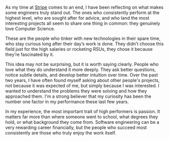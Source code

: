 As my time at [Stripe](https://stripe.com) comes to an end, I have been reflecting on what makes some engineers truly stand out. The ones who consistently perform at the highest level, who are sought after for advice, and who land the most interesting projects all seem to share one thing in common: they genuinely love Computer Science.

These are the people who tinker with new technologies in their spare time, who stay curious long after their day’s work is done. They didn’t choose this field just for the high salaries or rocketing RSUs, they chose it because they’re fascinated by it.

This idea may not be surprising, but it is worth saying clearly. People who love what they do understand it more deeply. They ask better questions, notice subtle details, and develop better intuition over time. Over the past two years, I have often found myself asking about other people's projects, not because it was expected of me, but simply because I was interested. I wanted to understand the problems they were solving and how they approached them. I'm a strong believer that my curiosity has been the number one factor in my performance these last few years.

In my experience, the most important trait of high performers is passion. It matters far more than where someone went to school, what degrees they hold, or what background they come from. Software engineering can be a very rewarding career financially, but the people who succeed most consistently are those who truly enjoy the work itself.
